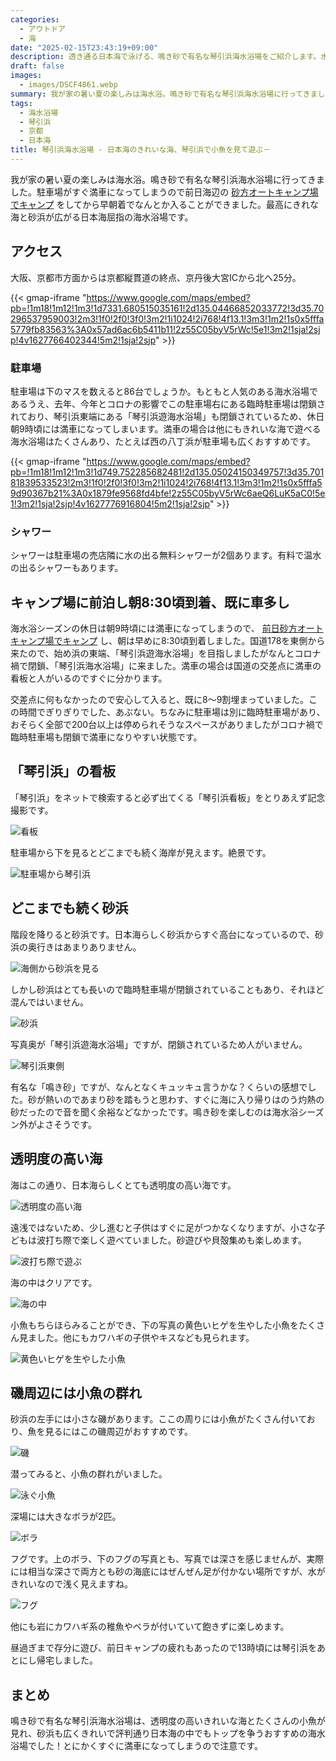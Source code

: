 ```yaml
---
categories:
  - アウトドア
  - 海
date: "2025-02-15T23:43:19+09:00"
description: 透き通る日本海で泳げる、鳴き砂で有名な琴引浜海水浴場をご紹介します。水質が良く、磯の近くでは小魚もたくさん見られおすすめの海水浴場です。
draft: false
images:
  - images/DSCF4861.webp
summary: 我が家の暑い夏の楽しみは海水浴。鳴き砂で有名な琴引浜海水浴場に行ってきました。駐車場がすぐ満車になってしまうので前日海辺の砂方オートキャンプ場でキャンプをしてから早朝着でなんとか入ることができました。最高にきれな海と砂浜が広がる日本海屈指の海水浴場です。
tags:
  - 海水浴場
  - 琴引浜
  - 京都
  - 日本海
title: 琴引浜海水浴場 - 日本海のきれいな海、琴引浜で小魚を見て遊ぶ－
---
```


我が家の暑い夏の楽しみは海水浴。鳴き砂で有名な琴引浜海水浴場に行ってきました。駐車場がすぐ満車になってしまうので前日海辺の
[砂方オートキャンプ場でキャンプ](../sunagata)
をしてから早朝着でなんとか入ることができました。最高にきれな海と砂浜が広がる日本海屈指の海水浴場です。

## アクセス

大阪、京都市方面からは京都縦貫道の終点、京丹後大宮ICから北へ25分。

{{< gmap-iframe "https://www.google.com/maps/embed?pb=!1m18!1m12!1m3!1d7331.680515035161!2d135.04466852033772!3d35.70296537959003!2m3!1f0!2f0!3f0!3m2!1i1024!2i768!4f13.1!3m3!1m2!1s0x5fffa5779fb83563%3A0x57ad6ac6b5411b11!2z55C05byV5rWc!5e1!3m2!1sja!2sjp!4v1627766402344!5m2!1sja!2sjp" >}}

### 駐車場

駐車場は下のマスを数えると86台でしょうか。もともと人気のある海水浴場であるうえ、去年、今年とコロナの影響でこの駐車場右にある臨時駐車場は閉鎖されており、琴引浜東端にある「琴引浜遊海水浴場」も閉鎖されているため、休日朝9時頃には満車になってしまいます。満車の場合は他にもきれいな海で遊べる海水浴場はたくさんあり、たとえば西の八丁浜が駐車場も広くおすすめです。

{{< gmap-iframe "https://www.google.com/maps/embed?pb=!1m18!1m12!1m3!1d749.752285682481!2d135.05024150349757!3d35.70181839533523!2m3!1f0!2f0!3f0!3m2!1i1024!2i768!4f13.1!3m3!1m2!1s0x5fffa59d90367b21%3A0x1879fe9568fd4bfe!2z55C05byV5rWc6aeQ6LuK5aC0!5e1!3m2!1sja!2sjp!4v1627776916804!5m2!1sja!2sjp" >}}

### シャワー

シャワーは駐車場の売店隣に水の出る無料シャワーが2個あります。有料で温水の出るシャワーもあります。

## キャンプ場に前泊し朝8:30頃到着、既に車多し

海水浴シーズンの休日は朝9時頃には満車になってしまうので、
[前日砂方オートキャンプ場でキャンプ](../sunagata)
し、朝は早めに8:30頃到着しました。国道178を東側から来たので、始め浜の東端、「琴引浜遊海水浴場」を目指しましたがなんとコロナ禍で閉鎖、「琴引浜海水浴場」に来ました。満車の場合は国道の交差点に満車の看板と人がいるのですぐに分かります。

交差点に何もなかったので安心して入ると、既に8～9割埋まっていました。この時間でぎりぎりでした、あぶない。ちなみに駐車場は別に臨時駐車場があり、おそらく全部で200台以上は停められそうなスペースがありましたがコロナ禍で臨時駐車場も閉鎖で満車になりやすい状態です。

## 「琴引浜」の看板

「琴引浜」をネットで検索すると必ず出てくる「琴引浜看板」をとりあえず記念撮影です。

![看板](./images/DSCF4865.webp)

駐車場から下を見るとどこまでも続く海岸が見えます。絶景です。

![駐車場から琴引浜](./images/DSCF4861.webp)

## どこまでも続く砂浜

階段を降りると砂浜です。日本海らしく砂浜からすぐ高台になっているので、砂浜の奥行きはあまりありません。

![海側から砂浜を見る](./images/010.webp)

しかし砂浜はとても長いので臨時駐車場が閉鎖されていることもあり、それほど混んではいません。

![砂浜](./images/020.webp)

写真奥が「琴引浜遊海水浴場」ですが、閉鎖されているため人がいません。

![琴引浜東側](./images/030.webp)

有名な「鳴き砂」ですが、なんとなくキュッキュ言うかな？くらいの感想でした。砂が熱いのであまり砂を踏もうと思わす、すぐに海に入り帰りはのう灼熱の砂だったので音を聞く余裕などなかったです。鳴き砂を楽しむのは海水浴シーズン外がよさそうです。

## 透明度の高い海

海はこの通り、日本海らしくとても透明度の高い海です。

![透明度の高い海](./images/040.webp)

遠浅ではないため、少し進むと子供はすぐに足がつかなくなりますが、小さな子どもは波打ち際で楽しく遊べていました。砂遊びや貝殻集めも楽しめます。

![波打ち際で遊ぶ](./images/045.webp)

海の中はクリアです。

![海の中](./images/050.webp)

小魚もちらほらみることができ、下の写真の黄色いヒゲを生やした小魚をたくさん見ました。他にもカワハギの子供やキスなども見られます。

![黄色いヒゲを生やした小魚](./images/060.webp)

## 磯周辺には小魚の群れ

砂浜の左手には小さな磯があります。ここの周りには小魚がたくさん付いており、魚を見るにはこの磯周辺がおすすめです。

![磯](./images/070.webp)

潜ってみると、小魚の群れがいました。

![泳ぐ小魚](./images/080.webp)

深場には大きなボラが2匹。

![ボラ](./images/090.webp)

フグです。上のボラ、下のフグの写真とも、写真では深さを感じませんが、実際には相当な深さで両方とも砂の海底にはぜんぜん足が付かない場所ですが、水がきれいなので浅く見えますね。

![フグ](./images/100.webp)

他にも岩にカワハギ系の稚魚やベラが付いていて飽きずに楽しめます。

昼過ぎまで存分に遊び、前日キャンプの疲れもあったので13時頃には琴引浜をあとにし帰宅しました。

## まとめ

鳴き砂で有名な琴引浜海水浴場は、透明度の高いきれいな海とたくさんの小魚が見れ、砂浜も広くきれいで評判通り日本海の中でもトップを争うおすすめの海水浴場でした！とにかくすぐに満車になってしまうので注意です。
